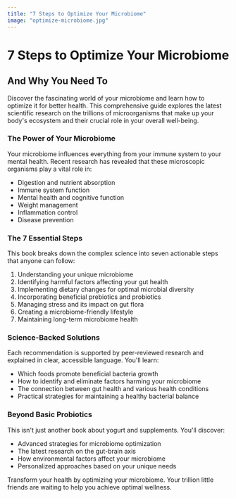 ```yaml
---
title: "7 Steps to Optimize Your Microbiome"
image: "optimize-microbiome.jpg"
---
```


# 7 Steps to Optimize Your Microbiome
## And Why You Need To

Discover the fascinating world of your microbiome and learn how to optimize it for better health. This comprehensive guide explores the latest scientific research on the trillions of microorganisms that make up your body's ecosystem and their crucial role in your overall well-being.

### The Power of Your Microbiome

Your microbiome influences everything from your immune system to your mental health. Recent research has revealed that these microscopic organisms play a vital role in:

- Digestion and nutrient absorption
- Immune system function
- Mental health and cognitive function
- Weight management
- Inflammation control
- Disease prevention

### The 7 Essential Steps

This book breaks down the complex science into seven actionable steps that anyone can follow:

1. Understanding your unique microbiome
2. Identifying harmful factors affecting your gut health
3. Implementing dietary changes for optimal microbial diversity
4. Incorporating beneficial prebiotics and probiotics
5. Managing stress and its impact on gut flora
6. Creating a microbiome-friendly lifestyle
7. Maintaining long-term microbiome health

### Science-Backed Solutions

Each recommendation is supported by peer-reviewed research and explained in clear, accessible language. You'll learn:

- Which foods promote beneficial bacteria growth
- How to identify and eliminate factors harming your microbiome
- The connection between gut health and various health conditions
- Practical strategies for maintaining a healthy bacterial balance

### Beyond Basic Probiotics

This isn't just another book about yogurt and supplements. You'll discover:

- Advanced strategies for microbiome optimization
- The latest research on the gut-brain axis
- How environmental factors affect your microbiome
- Personalized approaches based on your unique needs

Transform your health by optimizing your microbiome. Your trillion little friends are waiting to help you achieve optimal wellness.
